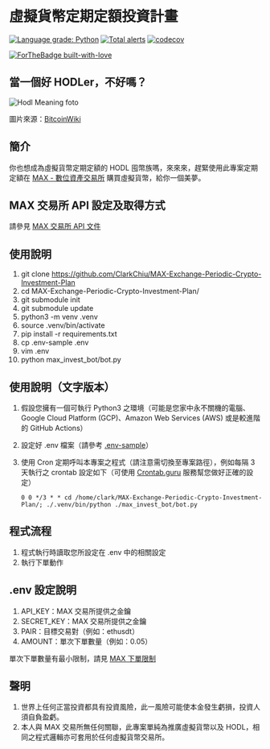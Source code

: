 # 虛擬貨幣定期定額投資計畫

[![Language grade: Python](https://img.shields.io/lgtm/grade/python/g/ClarkChiu/MAX-Exchange-Periodic-Crypto-Investment-Plan.svg?logo=lgtm&logoWidth=18)](https://lgtm.com/projects/g/ClarkChiu/MAX-Exchange-Periodic-Crypto-Investment-Plan/context:python)
[![Total alerts](https://img.shields.io/lgtm/alerts/g/ClarkChiu/MAX-Exchange-Periodic-Crypto-Investment-Plan.svg?logo=lgtm&logoWidth=18)](https://lgtm.com/projects/g/ClarkChiu/MAX-Exchange-Periodic-Crypto-Investment-Plan/alerts/)
[![codecov](https://codecov.io/gh/ClarkChiu/MAX-Exchange-Periodic-Crypto-Investment-Plan/branch/master/graph/badge.svg?token=0XQP589944)](undefined)

[![ForTheBadge built-with-love](http://ForTheBadge.com/images/badges/built-with-love.svg)](https://GitHub.com/Naereen/)


## 當一個好 HODLer，不好嗎？

![Hodl Meaning foto](https://en.bitcoinwiki.org/upload/en/images/thumb/d/db/HODLing.jpg/400px-HODLing.jpg)

圖片來源：[BitcoinWiki](https://en.bitcoinwiki.org/)



## 簡介

你也想成為虛擬貨幣定期定額的 HODL 囤幣族嗎，來來來，趕緊使用此專案定期定額在 [MAX - 數位資產交易所](https://max.maicoin.com/) 購買虛擬貨幣，給你一個美夢。



## MAX 交易所 API 設定及取得方式

請參見 [MAX 交易所 API 文件](https://max.maicoin.com/documents/api)



## 使用說明

1. git clone https://github.com/ClarkChiu/MAX-Exchange-Periodic-Crypto-Investment-Plan
2. cd MAX-Exchange-Periodic-Crypto-Investment-Plan/
3. git submodule init
4. git submodule update
5. python3 -m venv .venv
6. source .venv/bin/activate
7. pip install -r requirements.txt
8. cp .env-sample .env
9. vim .env
10. python max_invest_bot/bot.py



## 使用說明（文字版本）

1. 假設您擁有一個可執行 Python3 之環境（可能是您家中永不關機的電腦、Google Cloud Platform (GCP)、Amazon Web Services (AWS) 或是較進階的 GitHub Actions）

2. 設定好 .env 檔案（請參考 [.env-sample](https://github.com/ClarkChiu/MAX-Exchange-Periodic-Crypto-Investment-Plan/blob/master/.env-sample)）

3. 使用 Cron 定期呼叫本專案之程式（請注意需切換至專案路徑），例如每隔 3 天執行之 crontab 設定如下（可使用 [Crontab.guru](https://crontab.guru/) 服務幫您做好正確的設定）

   `0 0 */3 * * cd /home/clark/MAX-Exchange-Periodic-Crypto-Investment-Plan/; ./.venv/bin/python ./max_invest_bot/bot.py`



## 程式流程

1. 程式執行時讀取您所設定在 .env 中的相關設定
2. 執行下單動作



## .env 設定說明

1. API_KEY：MAX 交易所提供之金鑰
2. SECRET_KEY：MAX 交易所提供之金鑰
3. PAIR：目標交易對（例如：ethusdt）
4. AMOUNT：單次下單數量（例如：0.05）



單次下單數量有最小限制，請見  [MAX 下單限制](https://max.maicoin.com/docs/limits)



## 聲明

1. 世界上任何正當投資都具有投資風險，此一風險可能使本金發生虧損，投資人須自負盈虧。
2. 本人與 MAX 交易所無任何關聯，此專案單純為推廣虛擬貨幣以及 HODL，相同之程式邏輯亦可套用於任何虛擬貨幣交易所。

